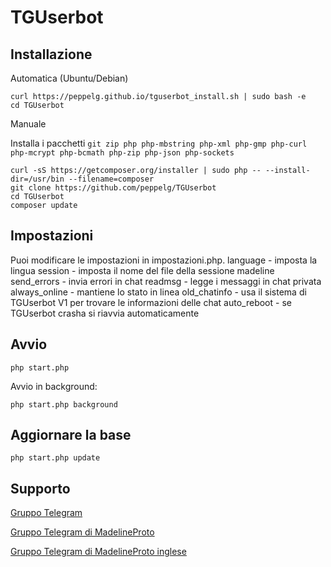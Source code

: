 # TGUserbot

Installazione
-------------
Automatica (Ubuntu/Debian)

	curl https://peppelg.github.io/tguserbot_install.sh | sudo bash -e
	cd TGUserbot

Manuale

Installa i pacchetti `git zip php php-mbstring php-xml php-gmp php-curl php-mcrypt php-bcmath php-zip php-json php-sockets`

	curl -sS https://getcomposer.org/installer | sudo php -- --install-dir=/usr/bin --filename=composer
	git clone https://github.com/peppelg/TGUserbot
	cd TGUserbot
	composer update

Impostazioni
---------------
Puoi modificare le impostazioni in impostazioni.php.
language - imposta la lingua
session - imposta il nome del file della sessione madeline
send_errors - invia errori in chat
readmsg - legge i messaggi in chat privata
always_online - mantiene lo stato in linea
old_chatinfo - usa il sistema di TGUserbot V1 per trovare le informazioni delle chat
auto_reboot - se TGUserbot crasha si riavvia automaticamente


Avvio
-----
	php start.php
Avvio in background:

	php start.php background


Aggiornare la base
------------------
	php start.php update


Supporto
--------
[Gruppo Telegram](https://t.me/joinchat/AAAAAEHRBNZBqxOlwtwBaQ)

[Gruppo Telegram di MadelineProto](https://t.me/pwrtelegramgroupita)

[Gruppo Telegram di MadelineProto inglese](https://t.me/pwrtelegramgroup)

